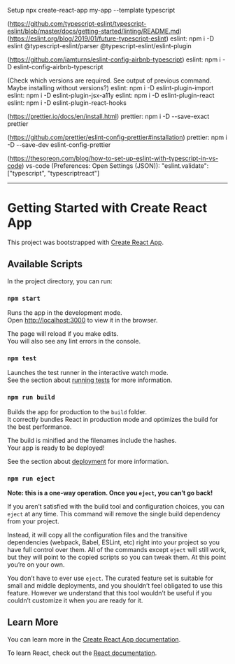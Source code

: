 Setup
npx create-react-app my-app --template typescript

(https://github.com/typescript-eslint/typescript-eslint/blob/master/docs/getting-started/linting/README.md)
(https://eslint.org/blog/2019/01/future-typescript-eslint)
eslint: npm i -D eslint @typescript-eslint/parser @typescript-eslint/eslint-plugin

(https://github.com/iamturns/eslint-config-airbnb-typescript)
eslint: npm i -D eslint-config-airbnb-typescript

(Check which versions are required. See output of previous command. Maybe installing without versions?)
eslint: npm i -D eslint-plugin-import
eslint: npm i -D eslint-plugin-jsx-a11y
eslint: npm i -D eslint-plugin-react
eslint: npm i -D eslint-plugin-react-hooks

<!-- npm i -D eslint-config-airbnb

INSTALL ALL: npm info "eslint-config-airbnb@latest" peerDependencies

CHECK FOR RIGHT VERSIONS AT: https://www.npmjs.com/package/eslint-config-airbnb-typescript
npm i -D eslint-config-airbnb-typescript
npm i -D @typescript-eslint/eslint-plugin@^???
npm i -D @typescript-eslint/parser@^??? -->

(https://prettier.io/docs/en/install.html)
prettier: npm i -D --save-exact prettier

(https://github.com/prettier/eslint-config-prettier#installation)
prettier: npm i -D --save-dev eslint-config-prettier

(https://thesoreon.com/blog/how-to-set-up-eslint-with-typescript-in-vs-code)
vs-code (Preferences: Open Settings (JSON)): "eslint.validate": ["typescript", "typescriptreact"] 

--------------------------------

# Getting Started with Create React App

This project was bootstrapped with [Create React App](https://github.com/facebook/create-react-app).

## Available Scripts

In the project directory, you can run:

### `npm start`

Runs the app in the development mode.\
Open [http://localhost:3000](http://localhost:3000) to view it in the browser.

The page will reload if you make edits.\
You will also see any lint errors in the console.

### `npm test`

Launches the test runner in the interactive watch mode.\
See the section about [running tests](https://facebook.github.io/create-react-app/docs/running-tests) for more information.

### `npm run build`

Builds the app for production to the `build` folder.\
It correctly bundles React in production mode and optimizes the build for the best performance.

The build is minified and the filenames include the hashes.\
Your app is ready to be deployed!

See the section about [deployment](https://facebook.github.io/create-react-app/docs/deployment) for more information.

### `npm run eject`

**Note: this is a one-way operation. Once you `eject`, you can’t go back!**

If you aren’t satisfied with the build tool and configuration choices, you can `eject` at any time. This command will remove the single build dependency from your project.

Instead, it will copy all the configuration files and the transitive dependencies (webpack, Babel, ESLint, etc) right into your project so you have full control over them. All of the commands except `eject` will still work, but they will point to the copied scripts so you can tweak them. At this point you’re on your own.

You don’t have to ever use `eject`. The curated feature set is suitable for small and middle deployments, and you shouldn’t feel obligated to use this feature. However we understand that this tool wouldn’t be useful if you couldn’t customize it when you are ready for it.

## Learn More

You can learn more in the [Create React App documentation](https://facebook.github.io/create-react-app/docs/getting-started).

To learn React, check out the [React documentation](https://reactjs.org/).
